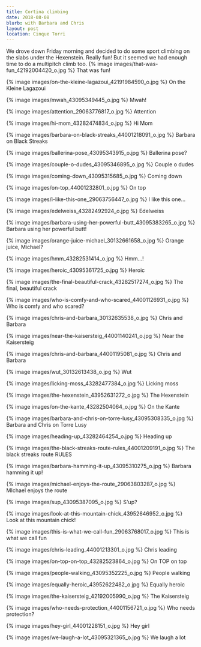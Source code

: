 ```yaml
---
title: Cortina climbing
date: 2018-08-08
blurb: with Barbara and Chris
layout: post
location: Cinque Torri
---
```


We drove down Friday morning and decided to do some sport climbing on the
slabs under the Hexenstein. Really fun! But it seemed we had enough time
to do a multipitch climb too. 
{% image images/that-was-fun_42192004420_o.jpg %}
That was fun!




{% image images/on-the-kleine-lagazoui_42191984590_o.jpg %}
On the Kleine Lagazoui




{% image images/mwah_43095349445_o.jpg %}
Mwah!




{% image images/attention_29063776817_o.jpg %}
Attention




{% image images/hi-mom_43282474834_o.jpg %}
Hi Mom




{% image images/barbara-on-black-streaks_44001218091_o.jpg %}
Barbara on Black Streaks




{% image images/ballerina-pose_43095343915_o.jpg %}
Ballerina pose?




{% image images/couple-o-dudes_43095346895_o.jpg %}
Couple o dudes




{% image images/coming-down_43095315685_o.jpg %}
Coming down




{% image images/on-top_44001232801_o.jpg %}
On top




{% image images/i-like-this-one_29063756447_o.jpg %}
I like this one...




{% image images/edelweiss_43282492924_o.jpg %}
Edelweiss




{% image images/barbara-using-her-powerful-butt_43095383265_o.jpg %}
Barbara using her powerful butt!




{% image images/orange-juice-michael_30132661658_o.jpg %}
Orange juice, Michael?




{% image images/hmm_43282531414_o.jpg %}
Hmm...!




{% image images/heroic_43095361725_o.jpg %}
Heroic




{% image images/the-final-beautiful-crack_43282517274_o.jpg %}
The final, beautiful crack




{% image images/who-is-comfy-and-who-scared_44001126931_o.jpg %}
Who is comfy and who scared?




{% image images/chris-and-barbara_30132635538_o.jpg %}
Chris and Barbara




{% image images/near-the-kaisersteig_44001140241_o.jpg %}
Near the Kaisersteig




{% image images/chris-and-barbara_44001195081_o.jpg %}
Chris and Barbara




{% image images/wut_30132613438_o.jpg %}
Wut




{% image images/licking-moss_43282477384_o.jpg %}
Licking moss




{% image images/the-hexenstein_43952631272_o.jpg %}
The Hexenstein




{% image images/on-the-kante_43282504064_o.jpg %}
On the Kante




{% image images/barbara-and-chris-on-torre-lusy_43095308335_o.jpg %}
Barbara and Chris on Torre Lusy




{% image images/heading-up_43282464254_o.jpg %}
Heading up




{% image images/the-black-streaks-route-rules_44001209191_o.jpg %}
The black streaks route RULES




{% image images/barbara-hamming-it-up_43095310275_o.jpg %}
Barbara hamming it up!




{% image images/michael-enjoys-the-route_29063803287_o.jpg %}
MIchael enjoys the route




{% image images/sup_43095387095_o.jpg %}
S'up?




{% image images/look-at-this-mountain-chick_43952646952_o.jpg %}
Look at this mountain chick!




{% image images/this-is-what-we-call-fun_29063768017_o.jpg %}
This is what we call fun




{% image images/chris-leading_44001213301_o.jpg %}
Chris leading




{% image images/on-top-on-top_43282523864_o.jpg %}
On TOP on top




{% image images/people-walking_43095352225_o.jpg %}
People walking




{% image images/equally-heroic_43952622482_o.jpg %}
Equally heroic




{% image images/the-kaisersteig_42192005990_o.jpg %}
The Kaisersteig




{% image images/who-needs-protection_44001156721_o.jpg %}
Who needs protection?




{% image images/hey-girl_44001228151_o.jpg %}
Hey girl




{% image images/we-laugh-a-lot_43095321365_o.jpg %}
We laugh a lot




